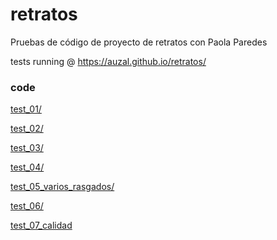 # retratos
Pruebas de código de proyecto de retratos con Paola Paredes 

tests running @ https://auzal.github.io/retratos/


### code

[test_01/](test_01/)

[test_02/](test_02/)

[test_03/](test_03/)

[test_04/](test_04/)

[test_05_varios_rasgados/](test_05_multiple/)

[test_06/](test_06/)

[test_07_calidad](test_07_quality_check/)
